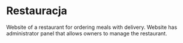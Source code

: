 # Restauracja

Website of a restaurant for ordering meals with delivery. Website has administrator panel that allows owners to manage the restaurant.
